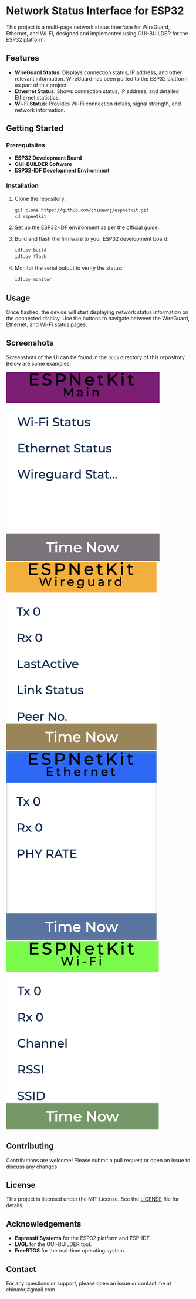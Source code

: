 # Network Status Interface for ESP32

This project is a multi-page network status interface for WireGuard, Ethernet, and Wi-Fi, designed and implemented using GUI-BUILDER for the ESP32 platform.

## Features

- **WireGuard Status**: Displays connection status, IP address, and other relevant information. WireGuard has been ported to the ESP32 platform as part of this project.
- **Ethernet Status**: Shows connection status, IP address, and detailed Ethernet statistics.
- **Wi-Fi Status**: Provides Wi-Fi connection details, signal strength, and network information.

## Getting Started

### Prerequisites

- **ESP32 Development Board**
- **GUI-BUILDER Software**
- **ESP32-IDF Development Environment**

### Installation

1. Clone the repository:
    ```sh
    git clone https://github.com/chinawrj/espnetkit.git
    cd espnetkit
    ```

2. Set up the ESP32-IDF environment as per the [official guide](https://docs.espressif.com/projects/esp-idf/en/latest/esp32/get-started/index.html).

3. Build and flash the firmware to your ESP32 development board:
    ```sh
    idf.py build
    idf.py flash
    ```

4. Monitor the serial output to verify the status:
    ```sh
    idf.py monitor
    ```

## Usage

Once flashed, the device will start displaying network status information on the connected display. Use the buttons to navigate between the WireGuard, Ethernet, and Wi-Fi status pages.

## Screenshots

Screenshots of the UI can be found in the `docs` directory of this repository. Below are some examples:

![Main Interface](docs/ui_main.png)
![WireGuard Status](docs/ui_wireguard.png)
![Ethernet Status](docs/ui_ethernet.png)
![Wi-Fi Status](docs/ui_wifi.png)

## Contributing

Contributions are welcome! Please submit a pull request or open an issue to discuss any changes.

## License

This project is licensed under the MIT License. See the [LICENSE](LICENSE) file for details.

## Acknowledgements

- **Espressif Systems** for the ESP32 platform and ESP-IDF.
- **LVGL** for the GUI-BUILDER tool.
- **FreeRTOS** for the real-time operating system.

## Contact

For any questions or support, please open an issue or contact me at chinawrj#gmail.com.
